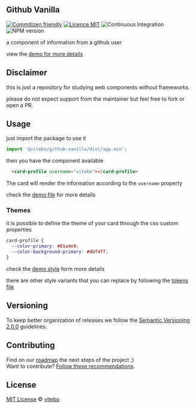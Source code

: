 ## Github Vanilla

[![Commitizen friendly](https://img.shields.io/badge/commitizen-friendly-brightgreen.svg)](http://commitizen.github.io/cz-cli/)
[![Licence MIT](https://img.shields.io/badge/licence-MIT-blue.svg)](https://github.com/vitebo/github-vanilla/blob/main/LICENSE)
![Continuous Integration](https://github.com/vitebo/github-vanilla/workflows/Continuous%20Integration/badge.svg?branch=main)
![NPM version](https://img.shields.io/npm/v/@vitebo/github-vanilla?label=npm%20version)

a component of information from a github user

view the [demo for more details](https://vitebo.github.io/github-vanilla/)

## Disclaimer

this is just a repository for studying web components without frameworks.

please do not expect support from the maintainer but feel free to fork or open a PR.

## Usage

just import the package to use it

```js
import '@vitebo/github-vanilla/dist/app.min';
```

then you have the component available

```html
  <card-profile username="vitebo"></card-profile>
```

The card will render the information according to the `username` property

check the [demo file](https://github.com/vitebo/github-vanilla/blob/main/src/index.html) for more details

### Themes

it is possible to define the theme of your card through the css custom properties

```css
card-profile {
  --color-primary: #01a4e9;
  --color-background-primary: #dbf4ff;
}
```

check the [demo style](https://github.com/vitebo/github-vanilla/blob/main/src/styles/global.css) form more details

there are other style variants that you can replace by following the [tokens file](https://github.com/vitebo/github-vanilla/blob/main/src/styles/tokens.css)

## Versioning

To keep better organization of releases we follow the [Semantic Versioning 2.0.0](http://semver.org/) guidelines.

## Contributing

Find on our [roadmap](https://github.com/vitebo/github-vanilla/issues) the next steps of the project ;)
<br>
Want to contribute? [Follow these recommendations](https://github.com/vitebo/github-vanilla/blob/main/CONTRIBUTING.md).

## License

[MIT License](https://github.com/vitebo/github-vanilla/blob/main/LICENSE) © [vitebo](https://github.com/vitebo)

